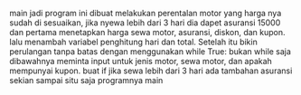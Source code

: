 main
jadi program ini dibuat melakukan perentalan motor yang harga nya sudah di sesuaikan, jika nyewa lebih dari 3 hari dia dapet asuransi 15000 dan
pertama menetapkan harga sewa motor, asuransi, diskon, dan kupon. 
lalu menambah variabel penghitung hari dan total.
Setelah itu bikin perulangan tanpa batas dengan menggunakan while True: bukan while saja
dibawahnya meminta input untuk jenis motor, sewa motor, dan apakah mempunyai kupon.
buat if jika sewa lebih dari 3 hari ada tambahan asuransi
sekian sampai situ saja programnya
main
